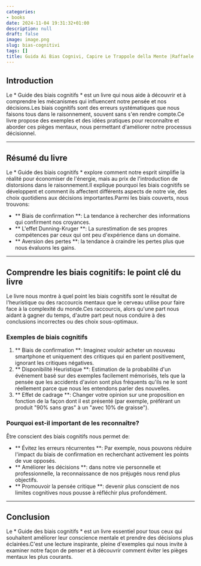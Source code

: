 ```yaml
---
categories:
- books
date: 2024-11-04 19:31:32+01:00
description: null
draft: false
image: image.png
slug: bias-cognitivi
tags: []
title: Guida Ai Bias Cognivi, Capire Le Trappole della Mente |Raffaele Gaito
---
```


<!-- hash: 7d6c3a1bc7f4 -->
## Introduction
Le * Guide des biais cognitifs * est un livre qui nous aide à découvrir et à comprendre les mécanismes qui influencent notre pensée et nos décisions.Les biais cognitifs sont des erreurs systématiques que nous faisons tous dans le raisonnement, souvent sans s'en rendre compte.Ce livre propose des exemples et des idées pratiques pour reconnaître et aborder ces pièges mentaux, nous permettant d'améliorer notre processus décisionnel.

---

## Résumé du livre
Le * Guide des biais cognitifs * explore comment notre esprit simplifie la réalité pour économiser de l'énergie, mais au prix de l'introduction de distorsions dans le raisonnement.Il explique pourquoi les biais cognitifs se développent et comment ils affectent différents aspects de notre vie, des choix quotidiens aux décisions importantes.Parmi les biais couverts, nous trouvons:
- ** Biais de confirmation **: La tendance à rechercher des informations qui confirment nos croyances.
- ** L'effet Dunning-Kruger **: La surestimation de ses propres compétences par ceux qui ont peu d'expérience dans un domaine.
- ** Aversion des pertes **: la tendance à craindre les pertes plus que nous évaluons les gains.

---

## Comprendre les biais cognitifs: le point clé du livre
Le livre nous montre à quel point les biais cognitifs sont le résultat de l'heuristique ou des raccourcis mentaux que le cerveau utilise pour faire face à la complexité du monde.Ces raccourcis, alors qu'une part nous aidant à gagner du temps, d'autre part peut nous conduire à des conclusions incorrectes ou des choix sous-optimaux.

### Exemples de biais cognitifs
1. ** Biais de confirmation **: Imaginez vouloir acheter un nouveau smartphone et uniquement des critiques qui en parlent positivement, ignorant les critiques négatives.
2. ** Disponibilité Heuristique **: Estimation de la probabilité d'un événement basé sur des exemples facilement mémorisés, tels que la pensée que les accidents d'avion sont plus fréquents qu'ils ne le sont réellement parce que nous les entendons parler des nouvelles.
3. ** Effet de cadrage **: Changer votre opinion sur une proposition en fonction de la façon dont il est présenté (par exemple, préférant un produit "90% sans gras" à un "avec 10% de graisse").

### Pourquoi est-il important de les reconnaître?
Être conscient des biais cognitifs nous permet de:
- ** Évitez les erreurs récurrentes **: Par exemple, nous pouvons réduire l'impact du biais de confirmation en recherchant activement les points de vue opposés.
- ** Améliorer les décisions **: dans notre vie personnelle et professionnelle, la reconnaissance de nos préjugés nous rend plus objectifs.
- ** Promouvoir la pensée critique **: devenir plus conscient de nos limites cognitives nous pousse à réfléchir plus profondément.

---

## Conclusion
Le * Guide des biais cognitifs * est un livre essentiel pour tous ceux qui souhaitent améliorer leur conscience mentale et prendre des décisions plus éclairées.C'est une lecture inspirante, pleine d'exemples qui nous invite à examiner notre façon de penser et à découvrir comment éviter les pièges mentaux les plus courants.